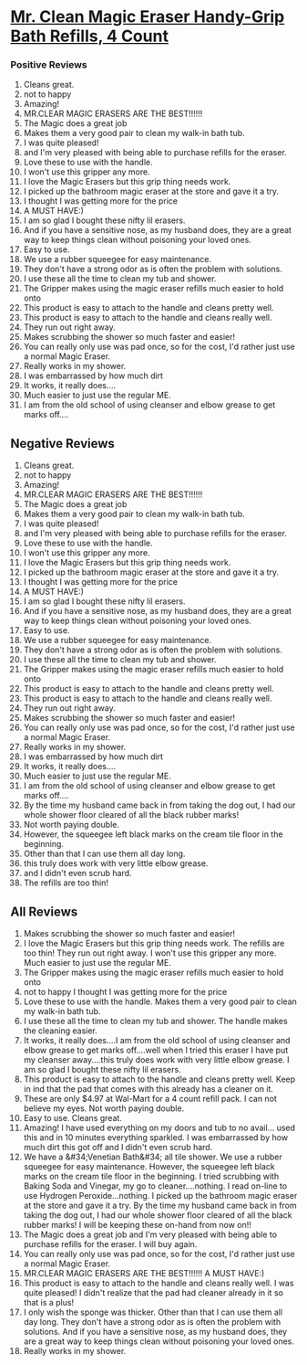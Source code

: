 # [Mr. Clean Magic Eraser Handy-Grip Bath Refills, 4 Count](https://products.checkmycream.com/products/Mr.-Clean-Magic-Eraser-Handy-Grip-Bath-Refills-4-Count.html)

### Positive Reviews

<ol>
      <li>Cleans great.</li>
      <li>not to happy</li>
      <li>Amazing!</li>
      <li>MR.CLEAR MAGIC ERASERS ARE THE BEST!!!!!!  </li>
      <li>The Magic does a great job</li>
      <li>Makes them a very good pair to clean my walk-in bath tub.</li>
      <li>I was quite pleased!  </li>
      <li>and I&#x27;m very pleased with being able to purchase refills for the eraser.  </li>
      <li>Love these to use with the handle.</li>
      <li>I won&#x27;t use this gripper any more.</li>
      <li>I love the Magic Erasers but this grip thing needs work.</li>
      <li>I picked up the bathroom magic eraser at the store and gave it a try.  </li>
      <li>I thought I was getting more for the price</li>
      <li>A MUST HAVE:)</li>
      <li>I am so glad I bought these nifty lil erasers.</li>
      <li>And if you have a sensitive nose, as my husband  does, they are a great way to keep things clean without poisoning your loved ones.</li>
      <li>Easy to use.  </li>
      <li>We use a rubber squeegee for easy maintenance.  </li>
      <li>They don&#x27;t have a strong odor as is often the problem with solutions.  </li>
      <li>I use these all the time to clean my tub and shower.  </li>
      <li>The Gripper makes using the magic eraser refills much easier to hold onto</li>
      <li>This product is easy to attach to the handle and cleans pretty well.  </li>
      <li>This product is easy to attach to the handle and cleans really well.  </li>
      <li>They run out right away.</li>
      <li>Makes scrubbing the shower so much faster and easier!</li>
      <li>You can really only use was pad once, so for the cost, I&#x27;d rather just use a normal Magic Eraser.</li>
      <li>Really works in my shower.</li>
      <li>I was embarrassed by how much dirt</li>
      <li>It works, it really does....</li>
      <li>Much easier to just use the regular ME.</li>
      <li>I am from the old school of using cleanser and elbow grease to get marks off....</li>
</ol>


<h2>Negative Reviews</h2>
<ol>
<li> Cleans great.</li>
<li> not to happy</li>
<li> Amazing!</li>
<li> MR.CLEAR MAGIC ERASERS ARE THE BEST!!!!!!  </li>
<li> The Magic does a great job</li>
<li> Makes them a very good pair to clean my walk-in bath tub.</li>
<li> I was quite pleased!  </li>
<li> and I&#x27;m very pleased with being able to purchase refills for the eraser.  </li>
<li> Love these to use with the handle.</li>
<li> I won&#x27;t use this gripper any more.</li>
<li> I love the Magic Erasers but this grip thing needs work.</li>
<li> I picked up the bathroom magic eraser at the store and gave it a try.  </li>
<li> I thought I was getting more for the price</li>
<li> A MUST HAVE:)</li>
<li> I am so glad I bought these nifty lil erasers.</li>
<li> And if you have a sensitive nose, as my husband  does, they are a great way to keep things clean without poisoning your loved ones.</li>
<li> Easy to use.  </li>
<li> We use a rubber squeegee for easy maintenance.  </li>
<li> They don&#x27;t have a strong odor as is often the problem with solutions.  </li>
<li> I use these all the time to clean my tub and shower.  </li>
<li> The Gripper makes using the magic eraser refills much easier to hold onto</li>
<li> This product is easy to attach to the handle and cleans pretty well.  </li>
<li> This product is easy to attach to the handle and cleans really well.  </li>
<li> They run out right away.</li>
<li> Makes scrubbing the shower so much faster and easier!</li>
<li> You can really only use was pad once, so for the cost, I&#x27;d rather just use a normal Magic Eraser.</li>
<li> Really works in my shower.</li>
<li> I was embarrassed by how much dirt</li>
<li> It works, it really does....</li>
<li> Much easier to just use the regular ME.</li>
<li> I am from the old school of using cleanser and elbow grease to get marks off....</li>
<li> By the time my husband came back in from taking the dog out, I had our whole shower floor cleared of all the black rubber marks!  </li>
<li> Not worth paying double.</li>
<li> However, the squeegee left black marks on the cream tile floor in the beginning.  </li>
<li> Other than that I can use them all day long.  </li>
<li> this truly does work with very little elbow grease.  </li>
<li> and I didn&#x27;t even scrub hard.</li>
<li> The refills are too thin!</li>
</ol>

<h2>All Reviews</h2>

<ol>
    <li> Makes scrubbing the shower so much faster and easier!</li>
    <li> I love the Magic Erasers but this grip thing needs work. The refills are too thin! They run out right away. I won&#x27;t use this gripper any more. Much easier to just use the regular ME.</li>
    <li> The Gripper makes using the magic eraser refills much easier to hold onto</li>
    <li> not to happy I thought I was getting more for the price</li>
    <li> Love these to use with the handle. Makes them a very good pair to clean my walk-in bath tub.</li>
    <li> I use these all the time to clean my tub and shower.  The handle makes the cleaning easier.</li>
    <li> It works, it really does....I am from the old school of using cleanser and elbow grease to get marks off....well when I tried this eraser I have put my cleanser away....this truly does work with very little elbow grease.  I am so glad I bought these nifty lil erasers.</li>
    <li> This product is easy to attach to the handle and cleans pretty well.  Keep in ind that the pad that comes with this already has a cleaner on it.</li>
    <li> These are only $4.97 at Wal-Mart for a 4 count refill pack. I can not believe my eyes. Not worth paying double.</li>
    <li> Easy to use.  Cleans great.</li>
    <li> Amazing! I have used everything on my doors and tub to no avail... used this and in 10 minutes everything sparkled. I was embarrassed by how much dirt this got off and I didn&#x27;t even scrub hard.</li>
    <li> We have a &amp;#34;Venetian Bath&amp;#34; all tile shower.  We use a rubber squeegee for easy maintenance.  However, the squeegee left black marks on the cream tile floor in the beginning.  I tried scrubbing with Baking Soda and Vinegar, my go to cleaner....nothing.  I read on-line to use Hydrogen Peroxide...nothing.  I picked up the bathroom magic eraser at the store and gave it a try.  By the time my husband came back in from taking the dog out, I had our whole shower floor cleared of all the black rubber marks!  I will be keeping these on-hand from now on!!</li>
    <li> The Magic does a great job and I&#x27;m very pleased with being able to purchase refills for the eraser.  I will buy again.</li>
    <li> You can really only use was pad once, so for the cost, I&#x27;d rather just use a normal Magic Eraser.</li>
    <li> MR.CLEAR MAGIC ERASERS ARE THE BEST!!!!!!  A MUST HAVE:)</li>
    <li> This product is easy to attach to the handle and cleans really well.  I was quite pleased!  I didn&#x27;t realize that the pad had cleaner already in it so that is a plus!</li>
    <li> I only wish the sponge was thicker.  Other than that I can use them all day long.  They don&#x27;t have a strong odor as is often the problem with solutions.  And if you have a sensitive nose, as my husband  does, they are a great way to keep things clean without poisoning your loved ones.</li>
    <li> Really works in my shower.</li>
</ol>




